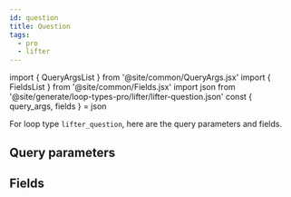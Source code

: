 ```yaml
---
id: question
title: Question
tags:
  - pro
  - lifter
---
```

import { QueryArgsList } from '@site/common/QueryArgs.jsx'
import { FieldsList } from '@site/common/Fields.jsx'
import json from '@site/generate/loop-types-pro/lifter/lifter-question.json'
const { query_args, fields } = json

For loop type `lifter_question`, here are the query parameters and fields.

## Query parameters

<QueryArgsList args={query_args} />

## Fields

<FieldsList fields={fields} />
